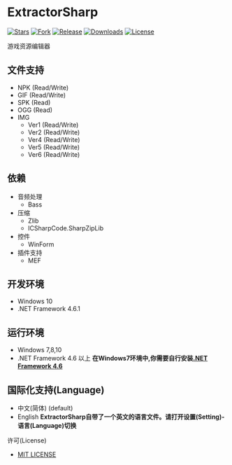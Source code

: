 ExtractorSharp 
==
[![Stars](https://img.shields.io/github/stars/Kritsu/ExtractorSharp.svg?style=flat-square)](https://github.com/Kritsu/ExtractorSharp/stargazers)
[![Fork](https://img.shields.io/github/forks/Kritsu/ExtractorSharp.svg?style=flat-square)](https://github.com/Kritsu/ExtractorSharp/network/members)
[![Release](https://img.shields.io/github/release/Kritsu/ExtractorSharp.svg?style=flat-square)](https://github.com/Kritsu/ExtractorSharp/releases/latest)
[![Downloads](https://img.shields.io/github/downloads/Kritsu/ExtractorSharp/latest/total.svg?style=flat-square)](https://github.com/Kritsu/ExtractorSharp/releases/latest)
[![License](https://img.shields.io/github/license/Kritsu/ExtractorSharp.svg?style=flat-square)](https://github.com/Kritsu/ExtractorSharp/blob/master/LICENSE)

游戏资源编辑器

文件支持
---
   + NPK (Read/Write)
   + GIF (Read/Write)
   + SPK (Read)
   + OGG (Read)
   + IMG
        + Ver1 (Read/Write)
        + Ver2 (Read/Write)
        + Ver4 (Read/Write)
        + Ver5 (Read/Write)
        + Ver6 (Read/Write)
        
依赖
---
   + 音频处理
       + Bass
   + 压缩
       + Zlib
       + ICSharpCode.SharpZipLib
   + 控件
       + WinForm
   + 插件支持
       + MEF
       
开发环境
---
   + Windows 10
   + .NET Framework 4.6.1
     
运行环境
---
   + Windows 7,8,10
   + .NET Framework 4.6 以上
**在Windows7环境中,你需要自行安装[.NET Framework 4.6](https://www.microsoft.com/zh-CN/download/confirmation.aspx?id=48130)**
   
国际化支持(Language)
---
   + 中文(简体) (default)
   + English 
 **ExtractorSharp自带了一个英文的语言文件。请打开设置(Setting)-语言(Language)切换**

许可(License)
+ [MIT LICENSE](https://github.com/Kritsu/ExtractorSharp/blob/master/LICENSE)